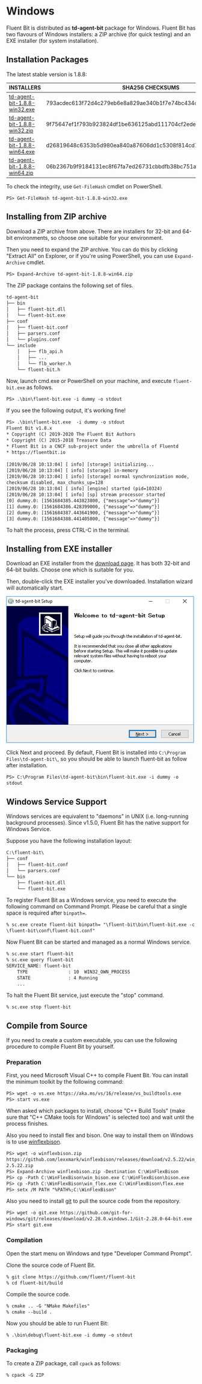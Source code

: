 # Windows

Fluent Bit is distributed as **td-agent-bit** package for Windows. Fluent Bit has two flavours of Windows installers: a ZIP archive (for quick testing) and an EXE installer (for system installation).

## Installation Packages

The latest stable version is 1.8.8:

| INSTALLERS                                                                                     | SHA256 CHECKSUMS                                                 |
| ---------------------------------------------------------------------------------------------- | ---------------------------------------------------------------- |
| [td-agent-bit-1.8.8-win32.exe](https://fluentbit.io/releases/1.8/td-agent-bit-1.8.8-win32.exe) | 793acdec613f72d4c279eb6e8a829ae340b1f7e74bc434d3a68814fec82be25e |
| [td-agent-bit-1.8.8-win32.zip](https://fluentbit.io/releases/1.8/td-agent-bit-1.8.8-win32.zip) | 9f75647ef1f793b923824df1be636125abd111704cf2ede8da51cd5f61b82653 |
| [td-agent-bit-1.8.8-win64.exe](https://fluentbit.io/releases/1.8/td-agent-bit-1.8.8-win64.exe) | d26819648c6353b5d980ea840a87606dd1c5308f814cd7dc49f3e14e03ce201e |
| [td-agent-bit-1.8.8-win64.zip](https://fluentbit.io/releases/1.8/td-agent-bit-1.8.8-win64.zip) | 06b2367b9f9184131ec8f67fa7ed26731cbbdfb38bc751a8ea28100590f2279f |

To check the integrity, use `Get-FileHash` cmdlet on PowerShell.

```
PS> Get-FileHash td-agent-bit-1.8.8-win32.exe
```

## Installing from ZIP archive

Download a ZIP archive from above. There are installers for 32-bit and 64-bit environments, so choose one suitable for your environment.

Then you need to expand the ZIP archive. You can do this by clicking "Extract All" on Explorer, or if you're using PowerShell, you can use `Expand-Archive` cmdlet.

```
PS> Expand-Archive td-agent-bit-1.8.8-win64.zip
```

The ZIP package contains the following set of files.

```
td-agent-bit
├── bin
│   ├── fluent-bit.dll
│   └── fluent-bit.exe
├── conf
│   ├── fluent-bit.conf
│   ├── parsers.conf
│   └── plugins.conf
└── include
    │   ├── flb_api.h
    │   ├── ...
    │   └── flb_worker.h
    └── fluent-bit.h
```

Now, launch cmd.exe or PowerShell on your machine, and execute `fluent-bit.exe` as follows.

```
PS> .\bin\fluent-bit.exe -i dummy -o stdout
```

If you see the following output, it's working fine!

```
PS> .\bin\fluent-bit.exe  -i dummy -o stdout
Fluent Bit v1.8.x
* Copyright (C) 2019-2020 The Fluent Bit Authors
* Copyright (C) 2015-2018 Treasure Data
* Fluent Bit is a CNCF sub-project under the umbrella of Fluentd
* https://fluentbit.io

[2019/06/28 10:13:04] [ info] [storage] initializing...
[2019/06/28 10:13:04] [ info] [storage] in-memory
[2019/06/28 10:13:04] [ info] [storage] normal synchronization mode, checksum disabled, max_chunks_up=128
[2019/06/28 10:13:04] [ info] [engine] started (pid=10324)
[2019/06/28 10:13:04] [ info] [sp] stream processor started
[0] dummy.0: [1561684385.443823800, {"message"=>"dummy"}]
[1] dummy.0: [1561684386.428399000, {"message"=>"dummy"}]
[2] dummy.0: [1561684387.443641900, {"message"=>"dummy"}]
[3] dummy.0: [1561684388.441405800, {"message"=>"dummy"}]
```

To halt the process, press CTRL-C in the terminal.

## Installing from EXE installer

Download an EXE installer from the [download page](https://fluentbit.io/download/). It has both 32-bit and 64-bit builds. Choose one which is suitable for you.

Then, double-click the EXE installer you've downloaded. Installation wizard will automatically start.

![](<../.gitbook/assets/windows_installer (1) (1).png>)

Click Next and proceed. By default, Fluent Bit is installed into `C:\Program Files\td-agent-bit\`, so you should be able to launch fluent-bit as follow after installation.

```
PS> C:\Program Files\td-agent-bit\bin\fluent-bit.exe -i dummy -o stdout
```

## Windows Service Support

Windows services are equivalent to "daemons" in UNIX (i.e. long-running background processes). Since v1.5.0, Fluent Bit has the native support for Windows Service.

Suppose you have the following installation layout:

```
C:\fluent-bit\
├── conf
│   ├── fluent-bit.conf
│   └── parsers.conf
└── bin
    ├── fluent-bit.dll
    └── fluent-bit.exe
```

To register Fluent Bit as a Windows service, you need to execute the following command on Command Prompt. Please be careful that a single space is required after `binpath=`.

```
% sc.exe create fluent-bit binpath= "\fluent-bit\bin\fluent-bit.exe -c \fluent-bit\conf\fluent-bit.conf"
```

Now Fluent Bit can be started and managed as a normal Windows service.

```
% sc.exe start fluent-bit
% sc.exe query fluent-bit
SERVICE_NAME: fluent-bit
    TYPE               : 10  WIN32_OWN_PROCESS
    STATE              : 4 Running
    ...
```

To halt the Fluent Bit service, just execute the "stop" command.

```
% sc.exe stop fluent-bit
```

## Compile from Source

If you need to create a custom executable, you can use the following procedure to compile Fluent Bit by yourself.

### Preparation

First, you need Microsoft Visual C++ to compile Fluent Bit. You can install the minimum toolkit by the following command:

```
PS> wget -o vs.exe https://aka.ms/vs/16/release/vs_buildtools.exe
PS> start vs.exe
```

When asked which packages to install, choose "C++ Build Tools" (make sure that "C++ CMake tools for Windows" is selected too) and wait until the process finishes.

Also you need to install flex and bison. One way to install them on Windows is to use [winflexbison](https://github.com/lexxmark/winflexbison).

```
PS> wget -o winflexbison.zip https://github.com/lexxmark/winflexbison/releases/download/v2.5.22/win_flex_bison-2.5.22.zip
PS> Expand-Archive winflexbison.zip -Destination C:\WinFlexBison
PS> cp -Path C:\WinFlexBison\win_bison.exe C:\WinFlexBison\bison.exe
PS> cp -Path C:\WinFlexBison\win_flex.exe C:\WinFlexBison\flex.exe
PS> setx /M PATH "%PATH%;C:\WinFlexBison"
```

Also you need to install [git](https://git-scm.com/download/win) to pull the source code from the repository.

```
PS> wget -o git.exe https://github.com/git-for-windows/git/releases/download/v2.28.0.windows.1/Git-2.28.0-64-bit.exe
PS> start git.exe
```

### Compilation

Open the start menu on Windows and type "Developer Command Prompt".

Clone the source code of Fluent Bit.

```
% git clone https://github.com/fluent/fluent-bit
% cd fluent-bit/build
```

Compile the source code.

```
% cmake .. -G "NMake Makefiles"
% cmake --build .
```

Now you should be able to run Fluent Bit:

```
% .\bin\debug\fluent-bit.exe -i dummy -o stdout
```

### Packaging

To create a ZIP package, call `cpack` as follows:

```
% cpack -G ZIP
```
